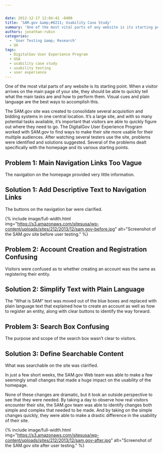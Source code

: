 ```yaml
---


date: 2012-12-17 12:04:42 -0400
title: 'SAM.gov &amp;#8211; Usability Case Study'
summary: 'One of the most vital parts of any website is its starting point. When a visitor arrives on the main page of your site, they should be able to quickly tell what the main tasks are and how to perform them. Visual cues and plain language are the best ways to accomplish this. The SAM.gov'
authors: jonathan-rubin
categories:
  - 'User Testing &amp; Research'
  - UX
tags:
  - DigitalGov User Experience Program
  - GSA
  - usability case study
  - usability testing
  - user experience
---
```


One of the most vital parts of any website is its starting point. When a visitor arrives on the main page of your site, they should be able to quickly tell what the main tasks are and how to perform them. Visual cues and plain language are the best ways to accomplish this.

The SAM.gov site was created to consolidate several acquisition and bidding systems in one central location. It&#8217;s a large site, and with so many potential tasks available, it’s important that visitors are able to quickly figure out where they need to go. The DigitalGov User Experience Program  worked with SAM.gov to find ways to make their site more usable for their multiple audiences. After watching several testers use the site, problems were identified and solutions suggested. Several of the problems dealt specifically with the homepage and its various starting points.

## Problem 1: Main Navigation Links Too Vague

The navigation on the homepage provided very little information.

## Solution 1: Add Descriptive Text to Navigation Links

The buttons on the navigation bar were clarified.

{% include image/full-width.html img="https://s3.amazonaws.com/sitesusa/wp-content/uploads/sites/212/2013/12/sam.gov-before.jpg" alt="Screenshot of the SAM.gov site before user testing." %}


## Problem 2: Account Creation and Registration Confusing

Visitors were confused as to whether creating an account was the same as registering their entity.

## Solution 2: Simplify Text with Plain Language

The “What is SAM” text was moved out of the blue boxes and replaced with plain language text that explained how to create an account as well as how to register an entity, along with clear buttons to identify the way forward.

## Problem 3: Search Box Confusing

The purpose and scope of the search box wasn’t clear to visitors.

## Solution 3: Define Searchable Content

What was searchable on the site was clarified.

In just a few short weeks, the SAM.gov Web team was able to make a few seemingly small changes that made a huge impact on the usability of the homepage.

None of these changes are dramatic, but it took an outside perspective to see that they were needed. By taking a day to observe how real visitors encounter their site, the SAM.gov team was able to identify changes both simple and complex that needed to be made. And by taking on the simple changes quickly, they were able to make a drastic difference in the usability of their site.

{% include image/full-width.html img="https://s3.amazonaws.com/sitesusa/wp-content/uploads/sites/212/2013/12/sam.gov-after.jpg" alt="Screenshot of the SAM.gov site after user testing." %}
